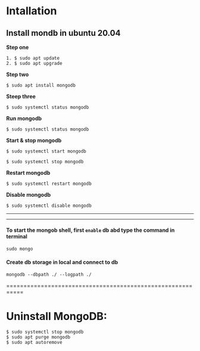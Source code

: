 Intallation
======================

## Install mondb in ubuntu 20.04

**Step one**
```
1. $ sudo apt update
2. $ sudo apt upgrade
```
**Step two**
```
$ sudo apt install mongodb
```
**Steep three**
```
$ sudo systemctl status mongodb
```

**Run mongodb**
```
$ sudo systemctl status mongodb
```
**Start & stop mongodb**
```
$ sudo systemctl start mongodb

$ sudo systemctl stop mongodb
```
**Restart mongodb**
```
$ sudo systemctl restart mongodb
```
**Disable mongodb**
```
$ sudo systemctl disable mongodb
```
---------------------------------------------------------------------------
---------------------------------------------------------------------------

#### To start the mongob shell, first `enable` db abd type the command in terminal

```
sudo mongo
```

#### Create db storage in local and connect to db

```
mongodb --dbpath ./ --logpath ./
```



===========================================================

Uninstall MongoDB:
===================================

```
$ sudo systemctl stop mongodb
$ sudo apt purge mongodb
$ sudo apt autoremove
```


